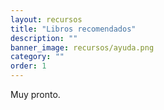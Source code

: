 ```yaml
---
layout: recursos
title: "Libros recomendados"
description: ""
banner_image: recursos/ayuda.png
category: ""
order: 1
---
```


Muy pronto.